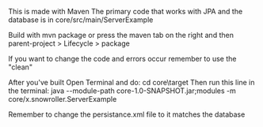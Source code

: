 This is made with Maven
The primary code that works with JPA and the database is in core/src/main/ServerExample

Build with mvn package or press the maven tab on the right and then
parent-project > Lifecycle > package

If you want to change the code and errors occur remember to use the "clean"

After you've built
Open Terminal and do:
cd core\target
Then run this line in the terminal:
java --module-path core-1.0-SNAPSHOT.jar;modules -m core/x.snowroller.ServerExample

Remember to change the persistance.xml file to it matches the database

